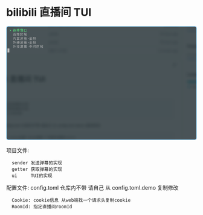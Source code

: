# bilibili 直播间 TUI

![show](show.gif)

项目文件:

```plaintext
  sender 发送弹幕的实现
  getter 获取弹幕的实现
  ui     TUI的实现
```

配置文件: config.toml 仓库内不带 请自己 从 config.toml.demo 复制修改

```plaintext
  Cookie: cookie信息 从web端找一个请求头复制cookie
  RoomId: 指定直播间roomId
```
